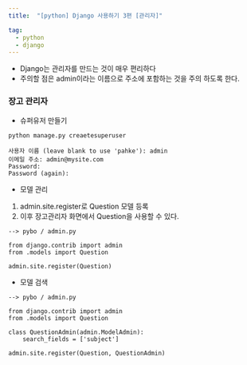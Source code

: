 ```yaml
---
title:  "[python] Django 사용하기 3편 [관리자]"

tag: 
  - python
  - django
---
```


- Django는 관리자를 만드는 것이 매우 편리하다
- 주의할 점은 admin이라는 이름으로 주소에 포함하는 것을 주의 하도록 한다.

### 장고 관리자

- 슈퍼유저 만들기

```
python manage.py creaetesuperuser

사용자 이름 (leave blank to use 'pahke'): admin
이메일 주소: admin@mysite.com
Password: 
Password (again):

```


- 모델 관리

1. admin.site.register로 Question 모델 등록
2. 이후 장고관리자 화면에서 Question을 사용할 수 있다.

```
--> pybo / admin.py

from django.contrib import admin
from .models import Question

admin.site.register(Question) 

```


- 모델 검색

```
--> pybo / admin.py

from django.contrib import admin
from .models import Question

class QuestionAdmin(admin.ModelAdmin):
	search_fields = ['subject']

admin.site.register(Question, QuestionAdmin)

```


